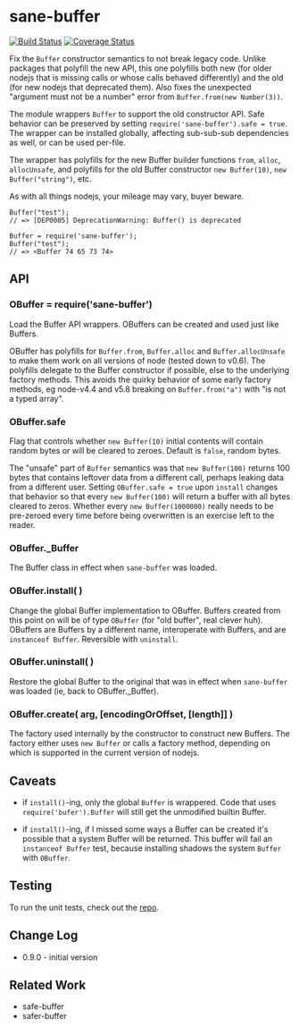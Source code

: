 sane-buffer
===========
[![Build Status](https://api.travis-ci.org/andrasq/node-sane-buffer.svg?branch=master)](https://travis-ci.org/andrasq/node-sane-buffer?branch=master)
[![Coverage Status](https://coveralls.io/repos/github/andrasq/node-sane-buffer/badge.svg?branch=master)](https://coveralls.io/github/andrasq/node-sane-buffer?branch=master)


Fix the `Buffer` constructor semantics to not break legacy code.  Unlike packages that
polyfill the new API, this one polyfills both new (for older nodejs that is missing calls or whose
calls behaved differently) and the old (for new nodejs that deprecated them).
Also fixes the unexpected "argument must not be a number" error from `Buffer.from(new Number(3))`.

The module wrappers `Buffer` to support the old constructor API.  Safe behavior can be
preserved by setting `require('sane-buffer').safe = true`.  The wrapper can be installed
globally, affecting sub-sub-sub dependencies as well, or can be used per-file.

The wrapper has polyfills for the new Buffer builder functions `from`, `alloc`, `allocUnsafe`,
and polyfills for the old Buffer constructor `new Buffer(10)`, `new Buffer("string")`, etc.

As with all things nodejs, your mileage may vary, buyer beware.

    Buffer("test");
    // => [DEP0005] DeprecationWarning: Buffer() is deprecated

    Buffer = require('sane-buffer');
    Buffer("test");
    // => <Buffer 74 65 73 74>


API
---

### OBuffer = require('sane-buffer')

Load the Buffer API wrappers.  OBuffers can be created and used just like Buffers.

OBuffer has polyfills for `Buffer.from`, `Buffer.alloc` and `Buffer.allocUnsafe` to make them
work on all versions of node (tested down to v0.6).  The polyfills delegate to the Buffer
constructor if possible, else to the underlying factory methods.  This avoids the quirky
behavior of some early factory methods, eg node-v4.4 and v5.8 breaking on `Buffer.from("a")`
with "is not a typed array".

### OBuffer.safe

Flag that controls whether `new Buffer(10)` initial contents will contain random bytes or will
be cleared to zeroes.  Default is `false`, random bytes.

The "unsafe" part of `Buffer` semantics was that `new Buffer(100)` returns 100 bytes that contains
leftover data from a different call, perhaps leaking data from a different user.  Setting
`OBuffer.safe = true` upon `install` changes that behavior so that every `new Buffer(100)` will
return a buffer with all bytes cleared to zeros.  Whether every `new Buffer(1000000)` really
needs to be pre-zeroed every time before being overwritten is an exercise left to the reader.

### OBuffer._Buffer

The Buffer class in effect when `sane-buffer` was loaded.

### OBuffer.install( )

Change the global Buffer implementation to OBuffer.  Buffers created from this point on will
be of type `OBuffer` (for "old buffer", real clever huh).  OBuffers are Buffers by a different
name, interoperate with Buffers, and are `instanceof Buffer`.  Reversible with `uninstall`.

### OBuffer.uninstall( )

Restore the global Buffer to the original that was in effect when `sane-buffer` was loaded
(ie, back to OBuffer._Buffer).

### OBuffer.create( arg, [encodingOrOffset, [length]] )

The factory used internally by the constructor to construct new Buffers.  The factory either
uses `new Buffer` or calls a factory method, depending on which is supported in the current
version of nodejs.


Caveats
-------

- if `install()`-ing, only the global `Buffer` is wrappered.  Code that uses
  `require('bufer').Buffer` will still get the unmodified builtin Buffer.

- if `install()`-ing, if I missed some ways a Buffer can be created it's possible that a system
  Buffer will be returned.  This buffer will fail an `instanceof Buffer` test, because
  installing shadows the system `Buffer` with `OBuffer`.


Testing
-------

To run the unit tests, check out the [repo](https://github.com/andrasq/node-sane-buffer).


Change Log
----------

- 0.9.0 - initial version


Related Work
------------

- safe-buffer
- safer-buffer
